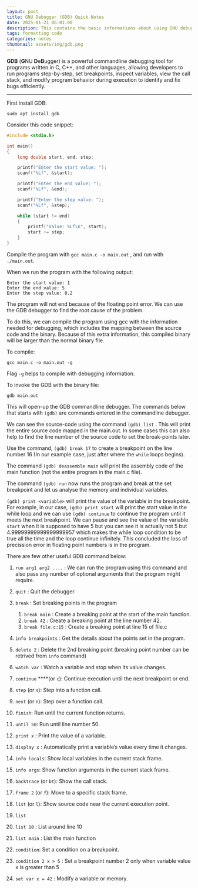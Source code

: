 ```yaml
---
layout: post
title: GNU Debugger (GDB) Quick Notes
date: 2025-01-21 06:01:00
description: This contains the basic informations about using GNU debugger for C/C++ programs.
tags: formatting code
categories: notes
thumbnail: assets/img/gdb.png
---
```


**GDB** (**G**NU **D**e**B**ugger) is a powerful commandline debugging tool for programs written in C, C++, and other languages, allowing developers to run programs step-by-step, set breakpoints, inspect variables, view the call stack, and modify program behavior during execution to identify and fix bugs efficiently.

---

First install GDB:

`sudo apt install gdb`

Consider this code snippet:

```c
#include <stdio.h>

int main()
{
    long double start, end, step;

    printf("Enter the start value: ");
    scanf("%Lf", &start);

    printf("Enter the end value: ");
    scanf("%Lf", &end);

    printf("Enter the step value: ");
    scanf("%Lf", &step);

    while (start != end)
    {
        printf("Value: %Lf\n", start);
        start += step;
    }
}
```

Compile the program with `gcc main.c -o main.out` , and run with `./main.out`.

When we run the program with the following output:

```
Enter the start value: 1
Enter the end value: 5
Enter the step value: 0.2
```

The program will not end because of the floating point error. We can use the GDB debugger to find the root cause of the problem.

To do this, we can compile the program using gcc with the information needed for debugging, which includes the mapping between the source code and the binary. Because of this extra information, this compiled binary will be larger than the normal binary file.

To compile:

`gcc main.c -o main.out -g`

Flag `-g` helps to compile with debugging information.

To invoke the GDB with the binary file:

`gdb main.out`

This will open-up the GDB commandline debugger. The commands below that starts with `(gdb)` are commands entered in the commandline debugger.

We can see the source-code using the command `(gdb) list` . This will print the entire source code mapped in the main.out. In some cases this can also help to find the line number of the source code to set the break-points later.

Use the command, `(gdb) break 17` to create a breakpoint on the line number 16 (In our example case, just after where the `while` loops begins).

The command `(gdb) deassemble main` will print the assembly code of the main function (not the entire program in the main.c file).

The command `(gdb) run` now runs the program and break at the set breakpoint and let us analyse the memory and individual variables.

`(gdb) print <variable>` will print the value of the variable in the breakpoint. For example, in our case, `(gdb) print start` will print the start value in the while loop and we can use `(gdb) continue` to continue the program until it meets the next breakpoint. We can pause and see the value of the variable `start` when it is supposed to have 5 but you can see it is actually not 5 but 4.99999999999999999957 which makes the while loop condition to be true all the time and the loop continue infinitely. This concluded the loss of precission error in floating point numbers is in the program.

There are few other useful GDB command below:

1. `run arg1 arg2 ....` : We can run the program using this command and also pass any number of optional arguments that the program might require.

2. `quit` : Quit the debugger.
3. `break` : Set breaking points in the program
   1. `break main` : Create a breaking point at the start of the main function.
   2. `break 42` : Create a breaking point at the line number 42.
   3. `break file.c:15` : Create a breaking point at line 15 of file.c
4. `info breakpoints` : Get the details about the points set in the program.
5. `delete 2` : Delete the 2nd breaking point (breaking point number can be retrived from `info` command)
6. `watch var` : Watch a variable and stop when its value changes.
7. `continue` \*\*\*\*(or `c`): Continue execution until the next breakpoint or end.
8. `step` (or `s`): Step into a function call.
9. `next` (or `n`): Step over a function call.
10. `finish`: Run until the current function returns.
11. `until 50`: Run until line number 50.
12. `print x` : Print the value of a variable.
13. `display x` : Automatically print a variable’s value every time it changes.
14. `info locals`: Show local variables in the current stack frame.
15. `info args`: Show function arguments in the current stack frame.
16. `backtrace` (or `bt`): Show the call stack.
17. `frame 2` (or `f`): Move to a specific stack frame.
18. `list` (or `l`): Show source code near the current execution point.
19. `list`
20. `list 10` : List around line 10
21. `list main` : List the main function
22. `condition`: Set a condition on a breakpoint.
23. `condition 2 x > 5` : Set a breakpoint number 2 only when variable value x is greater than 5
24. `set var x = 42` : Modify a variable or memory.
